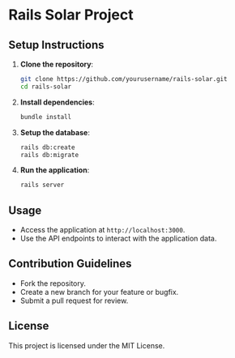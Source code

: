 # Rails Solar Project

## Setup Instructions

1. **Clone the repository**:
   ```bash
   git clone https://github.com/yourusername/rails-solar.git
   cd rails-solar
   ```

2. **Install dependencies**:
   ```bash
   bundle install
   ```

3. **Setup the database**:
   ```bash
   rails db:create
   rails db:migrate
   ```

4. **Run the application**:
   ```bash
   rails server
   ```

## Usage

- Access the application at `http://localhost:3000`.
- Use the API endpoints to interact with the application data.

## Contribution Guidelines

- Fork the repository.
- Create a new branch for your feature or bugfix.
- Submit a pull request for review.

## License

This project is licensed under the MIT License.